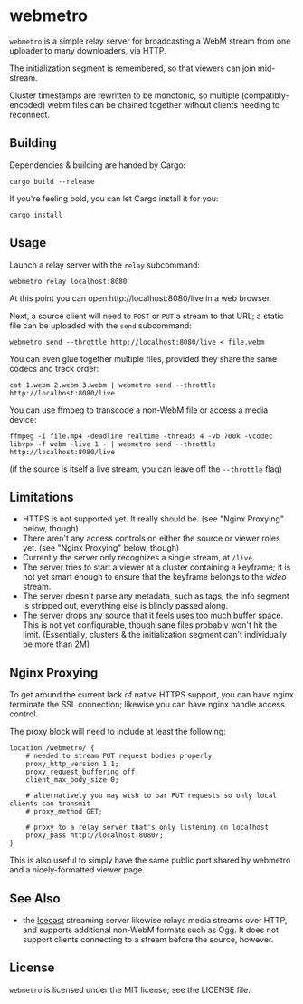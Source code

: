 # webmetro

`webmetro` is a simple relay server for broadcasting a WebM stream from one uploader to many downloaders, via HTTP.

The initialization segment is remembered, so that viewers can join mid-stream.

Cluster timestamps are rewritten to be monotonic, so multiple (compatibly-encoded) webm files can be chained together without clients needing to reconnect.

## Building

Dependencies & building are handed by Cargo:

`cargo build --release`

If you're feeling bold, you can let Cargo install it for you:

`cargo install`

## Usage

Launch a relay server with the `relay` subcommand:

`webmetro relay localhost:8080`

At this point you can open http://localhost:8080/live in a web browser.

Next, a source client will need to `POST` or `PUT` a stream to that URL; a static file can be uploaded with the `send` subcommand:

`webmetro send --throttle http://localhost:8080/live < file.webm`

You can even glue together multiple files, provided they share the same codecs and track order:

`cat 1.webm 2.webm 3.webm | webmetro send --throttle http://localhost:8080/live`

You can use ffmpeg to transcode a non-WebM file or access a media device:

`ffmpeg -i file.mp4 -deadline realtime -threads 4 -vb 700k -vcodec libvpx -f webm -live 1 - | webmetro send --throttle http://localhost:8080/live`

(if the source is itself a live stream, you can leave off the `--throttle` flag)

## Limitations

* HTTPS is not supported yet. It really should be. (see "Nginx Proxying" below, though)
* There aren't any access controls on either the source or viewer roles yet. (see "Nginx Proxying" below, though)
* Currently the server only recognizes a single stream, at `/live`.
* The server tries to start a viewer at a cluster containing a keyframe; it is not yet smart enough to ensure that the keyframe belongs to the *video* stream.
* The server doesn't parse any metadata, such as tags; the Info segment is stripped out, everything else is blindly passed along.
* The server drops any source that it feels uses too much buffer space. This is not yet configurable, though sane files probably won't hit the limit. (Essentially, clusters & the initialization segment can't individually be more than 2M)

## Nginx Proxying

To get around the current lack of native HTTPS support, you can have nginx terminate the SSL connection; likewise you can have nginx handle access control.

The proxy block will need to include at least the following:

```nginx
location /webmetro/ {
    # needed to stream PUT request bodies properly
    proxy_http_version 1.1;
    proxy_request_buffering off;
    client_max_body_size 0;

    # alternatively you may wish to bar PUT requests so only local clients can transmit
    # proxy_method GET;

    # proxy to a relay server that's only listening on localhost
    proxy_pass http://localhost:8080/;
}
```

This is also useful to simply have the same public port shared by webmetro and a nicely-formatted viewer page.

## See Also

* the [Icecast](http://www.icecast.org/) streaming server likewise relays media streams over HTTP, and supports additional non-WebM formats such as Ogg. It does not support clients connecting to a stream before the source, however.

## License

`webmetro` is licensed under the MIT license; see the LICENSE file.
